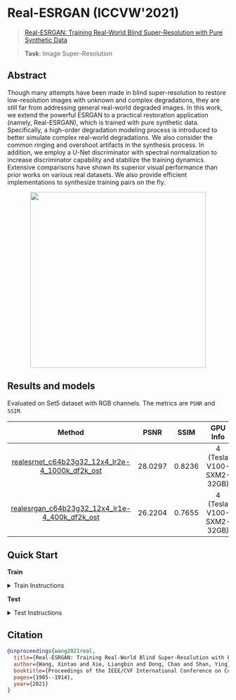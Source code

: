 # Real-ESRGAN (ICCVW'2021)

> [Real-ESRGAN: Training Real-World Blind Super-Resolution with Pure Synthetic Data](https://arxiv.org/abs/2107.10833)

> **Task**: Image Super-Resolution

<!-- [ALGORITHM] -->

## Abstract

<!-- [ABSTRACT] -->

Though many attempts have been made in blind super-resolution to restore low-resolution images with unknown and complex degradations, they are still far from addressing general real-world degraded images. In this work, we extend the powerful ESRGAN to a practical restoration application (namely, Real-ESRGAN), which is trained with pure synthetic data. Specifically, a high-order degradation modeling process is introduced to better simulate complex real-world degradations. We also consider the common ringing and overshoot artifacts in the synthesis process. In addition, we employ a U-Net discriminator with spectral normalization to increase discriminator capability and stabilize the training dynamics. Extensive comparisons have shown its superior visual performance than prior works on various real datasets. We also provide efficient implementations to synthesize training pairs on the fly.

<!-- [IMAGE] -->

<div align=center >
 <img src="https://user-images.githubusercontent.com/7676947/144034533-f81430df-351b-490c-9e00-733465edf3ee.png" width="400"/>
</div >

## Results and models

Evaluated on Set5 dataset with RGB channels. The metrics are `PSNR` and `SSIM`.

|                                      Method                                      |  PSNR   |  SSIM  |         GPU Info         |                                      Download                                       |
| :------------------------------------------------------------------------------: | :-----: | :----: | :----------------------: | :---------------------------------------------------------------------------------: |
| [realesrnet_c64b23g32_12x4_lr2e-4_1000k_df2k_ost](./realesrnet_c64b23g32_4xb12-lr2e-4-1000k_df2k-ost.py) | 28.0297 | 0.8236 | 4 (Tesla V100-SXM2-32GB) | [model](https://download.openmmlab.com/mmediting/restorers/real_esrgan/realesrnet_c64b23g32_12x4_lr2e-4_1000k_df2k_ost_20210816-4ae3b5a4.pth)/log |
| [realesrgan_c64b23g32_12x4_lr1e-4_400k_df2k_ost](./realesrgan_c64b23g32_4xb12-lr1e-4-400k_df2k-ost.py) | 26.2204 | 0.7655 | 4 (Tesla V100-SXM2-32GB) | [model](https://download.openmmlab.com/mmediting/restorers/real_esrgan/realesrgan_c64b23g32_12x4_lr1e-4_400k_df2k_ost_20211010-34798885.pth) /[log](https://download.openmmlab.com/mmediting/restorers/real_esrgan/realesrgan_c64b23g32_12x4_lr1e-4_400k_df2k_ost_20210922_142838.log.json) |

## Quick Start

**Train**

<details>
<summary>Train Instructions</summary>

You can use the following commands to train a model with cpu or single/multiple GPUs.

```shell
# cpu train
CUDA_VISIBLE_DEVICES=-1 python tools/train.py configs/real_esrgan/realesrgan_c64b23g32_4xb12-lr1e-4-400k_df2k-ost.py

# single-gpu train
python tools/train.py configs/real_esrgan/realesrgan_c64b23g32_4xb12-lr1e-4-400k_df2k-ost.py

# multi-gpu train
./tools/dist_train.sh configs/real_esrgan/realesrgan_c64b23g32_4xb12-lr1e-4-400k_df2k-ost.py 8
```

For more details, you can refer to **Train a model** part in [train_test.md](/docs/en/user_guides/train_test.md#Train-a-model-in-MMEditing).

</details>

**Test**

<details>
<summary>Test Instructions</summary>

You can use the following commands to test a model with cpu or single/multiple GPUs.

```shell
# cpu test
CUDA_VISIBLE_DEVICES=-1 python tools/test.py configs/real_esrgan/realesrgan_c64b23g32_4xb12-lr1e-4-400k_df2k-ost.py https://download.openmmlab.com/mmediting/restorers/real_esrgan/realesrgan_c64b23g32_12x4_lr1e-4_400k_df2k_ost_20211010-34798885.pth

# single-gpu test
python tools/test.py configs/real_esrgan/realesrgan_c64b23g32_4xb12-lr1e-4-400k_df2k-ost.py https://download.openmmlab.com/mmediting/restorers/real_esrgan/realesrgan_c64b23g32_12x4_lr1e-4_400k_df2k_ost_20211010-34798885.pth

# multi-gpu test
./tools/dist_test.sh configs/real_esrgan/realesrgan_c64b23g32_4xb12-lr1e-4-400k_df2k-ost.py https://download.openmmlab.com/mmediting/restorers/real_esrgan/realesrgan_c64b23g32_12x4_lr1e-4_400k_df2k_ost_20211010-34798885.pth 8
```

For more details, you can refer to **Test a pre-trained model** part in [train_test.md](/docs/en/user_guides/train_test.md#Test-a-pre-trained-model-in-MMEditing).

</details>

## Citation

```bibtex
@inproceedings{wang2021real,
  title={Real-ESRGAN: Training Real-World Blind Super-Resolution with Pure Synthetic data},
  author={Wang, Xintao and Xie, Liangbin and Dong, Chao and Shan, Ying},
  booktitle={Proceedings of the IEEE/CVF International Conference on Computer Vision Workshop (ICCVW)},
  pages={1905--1914},
  year={2021}
}
```
